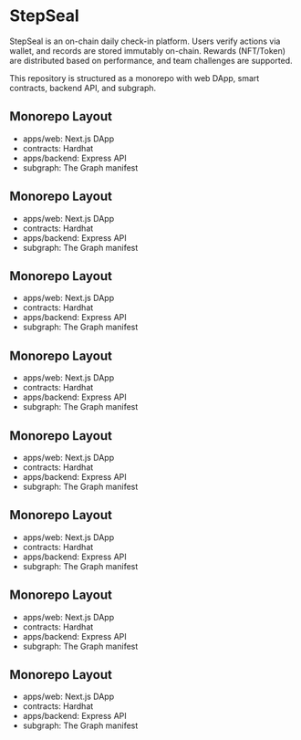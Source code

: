 # StepSeal

StepSeal is an on-chain daily check-in platform. Users verify actions via wallet, and records are stored immutably on-chain. Rewards (NFT/Token) are distributed based on performance, and team challenges are supported.

This repository is structured as a monorepo with web DApp, smart contracts, backend API, and subgraph.

## Monorepo Layout
- apps/web: Next.js DApp
- contracts: Hardhat
- apps/backend: Express API
- subgraph: The Graph manifest

## Monorepo Layout
- apps/web: Next.js DApp
- contracts: Hardhat
- apps/backend: Express API
- subgraph: The Graph manifest

## Monorepo Layout
- apps/web: Next.js DApp
- contracts: Hardhat
- apps/backend: Express API
- subgraph: The Graph manifest

## Monorepo Layout
- apps/web: Next.js DApp
- contracts: Hardhat
- apps/backend: Express API
- subgraph: The Graph manifest

## Monorepo Layout
- apps/web: Next.js DApp
- contracts: Hardhat
- apps/backend: Express API
- subgraph: The Graph manifest

## Monorepo Layout
- apps/web: Next.js DApp
- contracts: Hardhat
- apps/backend: Express API
- subgraph: The Graph manifest

## Monorepo Layout
- apps/web: Next.js DApp
- contracts: Hardhat
- apps/backend: Express API
- subgraph: The Graph manifest

## Monorepo Layout
- apps/web: Next.js DApp
- contracts: Hardhat
- apps/backend: Express API
- subgraph: The Graph manifest
